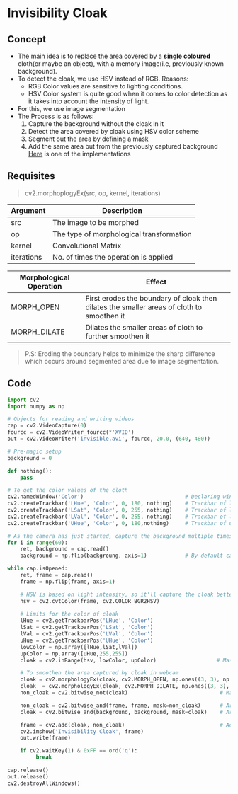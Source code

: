 # Invisibility Cloak
## Concept
- The main idea is to replace the area covered by a **single coloured** cloth(or maybe an object), with a memory image(i.e, previously known background).
- To detect the cloak, we use HSV instead of RGB. Reasons:
    * RGB Color values are sensitive to lighting conditions.
    * HSV Color system is quite good when it comes to color detection as it takes into account the intensity of light.
- For this, we use image segmentation
- The Process is as follows:
    1. Capture the background without the cloak in it
    2. Detect the area covered by cloak using HSV color scheme
    3. Segment out the area by defining a mask
    4. Add the same area but from the previously captured background  
[Here](https://github.com/ViraAkshat/Virtual_Keyboard/tree/master/Invisibilty%20Cloak) is one of the implementations
    
## Requisites
> cv2.morphoplogyEx(src, op, kernel, iterations)

|Argument|Description|
| ------ | --------- |
| src | The image to be morphed |
| op| The type of morphological transformation |
| kernel | Convolutional Matrix |
| iterations | No. of times the operation is applied |

| Morphological Operation | Effect |
| ----------------------- | ------ |
| MORPH_OPEN | First erodes the boundary of cloak then dilates the smaller areas of cloth to smoothen it |
| MORPH_DILATE | Dilates the smaller areas of cloth to further smoothen it |

> P.S: Eroding the boundary helps to minimize the sharp difference which occurs around segmented area due to image segmentation.

## Code

```python
import cv2
import numpy as np

# Objects for reading and writing videos
cap = cv2.VideoCapture(0)
fourcc = cv2.VideoWriter_fourcc(*'XVID')
out = cv2.VideoWriter('invisible.avi', fourcc, 20.0, (640, 480))

# Pre-magic setup
background = 0

def nothing():
    pass

# To get the color values of the cloth
cv2.namedWindow('Color')                                # Declaring window for trackbar
cv2.createTrackbar('LHue', 'Color', 0, 180, nothing)    # Trackbar of lower hue
cv2.createTrackbar('LSat', 'Color', 0, 255, nothing)    # Trackbar of lower saturation
cv2.createTrackbar('LVal', 'Color', 0, 255, nothing)    # Trackbar of lower value
cv2.createTrackbar('UHue', 'Color', 0, 180,nothing)     # Trackbar of upper hue

# As the camera has just started, capture the background multiple times to get a stable shot
for i in range(60):
    ret, background = cap.read()
    background = np.flip(backgroung, axis=1)            # By default camera captures laterally inverted image

while cap.isOpened:
    ret, frame = cap.read()
    frame = np.flip(frame, axis=1)

    # HSV is based on light intensity, so it'll capture the cloak better as compared to RGB
    hsv = cv2.cvtColor(frame, cv2.COLOR_BGR2HSV)
    
    # Limits for the color of cloak
    lHue = cv2.getTrackbarPos('LHue', 'Color')
    lSat = cv2.getTrackbarPos('LSat', 'Color')
    lVal = cv2.getTrackbarPos('LVal', 'Color')
    uHue = cv2.getTrackbarPos('UHue', 'Color')
    lowColor = np.array([lHue,lSat,lVal])
    upColor = np.array([uHue,255,255])
    cloak = cv2.inRange(hsv, lowColor, upColor)                   # Mask to capture the area of cloak

    # To smoothen the area captured by cloak in webcam
    cloak = cv2.morphologyEx(cloak, cv2.MORPH_OPEN, np.ones((3, 3), np.uint8))
    cloak  = cv2.morphologyEx(cloak, cv2.MORPH_DILATE, np.ones((3, 3), np.uint8))
    non_cloak = cv2.bitwise_not(cloak)                             # Mask to capture area not covered by cloak

    non_cloak = cv2.bitwise_and(frame, frame, mask=non_cloak)      # Area not covered by cloak
    cloak = cv2.bitwise_and(background, background, mask=cloak)    # Area covered by cloak

    frame = cv2.add(cloak, non_cloak)                              # Adding both the areas for the magical effect
    cv2.imshow('Invisibility Cloak', frame)
    out.write(frame)

    if cv2.waitKey(1) & 0xFF == ord('q'):
         break

cap.release()
out.release()
cv2.destroyAllWindows()
```
